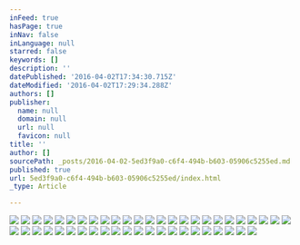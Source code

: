 ```yaml
---
inFeed: true
hasPage: true
inNav: false
inLanguage: null
starred: false
keywords: []
description: ''
datePublished: '2016-04-02T17:34:30.715Z'
dateModified: '2016-04-02T17:29:34.288Z'
authors: []
publisher:
  name: null
  domain: null
  url: null
  favicon: null
title: ''
author: []
sourcePath: _posts/2016-04-02-5ed3f9a0-c6f4-494b-b603-05906c5255ed.md
published: true
url: 5ed3f9a0-c6f4-494b-b603-05906c5255ed/index.html
_type: Article

---
```

![](https://the-grid-user-content.s3-us-west-2.amazonaws.com/84bf5bc1-b7af-450e-8b0e-aad60ceae557.jpg)
![](https://the-grid-user-content.s3-us-west-2.amazonaws.com/ec1ec2c0-6b5a-4525-95a6-0939ee9fb4a7.jpg)
![](https://the-grid-user-content.s3-us-west-2.amazonaws.com/5ce19649-9e2d-4303-a517-6cf9b4acd984.jpg)
![](https://the-grid-user-content.s3-us-west-2.amazonaws.com/b2e5b4b7-c24b-439a-a9e7-ba673443aa84.jpg)
![](https://the-grid-user-content.s3-us-west-2.amazonaws.com/0261a70a-e35f-401b-9476-77a270a32dec.jpg)
![](https://the-grid-user-content.s3-us-west-2.amazonaws.com/45498129-c921-4467-82ac-9d03ad2d7e59.jpg)
![](https://the-grid-user-content.s3-us-west-2.amazonaws.com/cedad014-6675-49a4-9b89-d741f454e3b4.jpg)
![](https://the-grid-user-content.s3-us-west-2.amazonaws.com/7390fd24-f24b-4f3b-af74-caa932e119b1.jpg)
![](https://the-grid-user-content.s3-us-west-2.amazonaws.com/a37a6d14-a088-4aa0-abcf-f3fc85e2044c.jpg)
![](https://the-grid-user-content.s3-us-west-2.amazonaws.com/3fb5d0f7-c18f-4c7b-ac16-4d11ad6f5eda.jpg)
![](https://the-grid-user-content.s3-us-west-2.amazonaws.com/a577deeb-a8ef-490b-9c20-89e43d4928a9.jpg)
![](https://the-grid-user-content.s3-us-west-2.amazonaws.com/56331069-9414-4031-9393-198ca01bb639.jpg)
![](https://the-grid-user-content.s3-us-west-2.amazonaws.com/4e6c514c-2664-48f5-980a-636505a6e259.jpg)
![](https://the-grid-user-content.s3-us-west-2.amazonaws.com/3caff36f-d0d7-43f6-a5ee-99a9c443140f.jpg)
![](https://the-grid-user-content.s3-us-west-2.amazonaws.com/b912f487-4816-4874-894a-a539c3f32d23.jpg)
![](https://the-grid-user-content.s3-us-west-2.amazonaws.com/be117960-da15-4948-8317-6fd09c747035.jpg)
![](https://the-grid-user-content.s3-us-west-2.amazonaws.com/b11fa6a6-4752-400e-9cda-a2680b0ab788.jpg)
![](https://the-grid-user-content.s3-us-west-2.amazonaws.com/cdc36614-2fc1-47e5-bb5d-bdbe6e8009e9.jpg)
![](https://the-grid-user-content.s3-us-west-2.amazonaws.com/370899d3-7c34-4f7c-9fd8-0fd15ad52964.jpg)
![](https://the-grid-user-content.s3-us-west-2.amazonaws.com/f1cf9af6-a2e6-490b-9c31-0a212f7d5de8.jpg)
![](https://the-grid-user-content.s3-us-west-2.amazonaws.com/9401d4cf-358e-4aed-afc4-af3ddaab58a8.jpg)
![](https://the-grid-user-content.s3-us-west-2.amazonaws.com/9d6022ae-423e-4a7d-bb5c-38927f121c77.jpg)
![](https://the-grid-user-content.s3-us-west-2.amazonaws.com/5ef44aa7-cc0c-4c47-94e2-c7af9f796aaf.jpg)
![](https://the-grid-user-content.s3-us-west-2.amazonaws.com/53561675-49ec-4da2-a870-e34ec7218ec0.jpg)
![](https://the-grid-user-content.s3-us-west-2.amazonaws.com/c2955327-62fc-449d-93bf-a389999b7dc3.jpg)
![](https://the-grid-user-content.s3-us-west-2.amazonaws.com/000f8f1a-ec15-44ae-9b11-818ec52925c0.jpg)
![](https://the-grid-user-content.s3-us-west-2.amazonaws.com/2bfbfcbd-5d83-45de-976f-86596aab8b65.jpg)
![](https://the-grid-user-content.s3-us-west-2.amazonaws.com/7ce929a4-d3c6-43e7-a7e5-e993971d19d8.jpg)
![](https://the-grid-user-content.s3-us-west-2.amazonaws.com/14baeff6-ed8f-4dee-a460-a29bfaeac946.jpg)
![](https://the-grid-user-content.s3-us-west-2.amazonaws.com/5ef1e1c0-2267-40e5-bebb-629de4b5ba47.jpg)
![](https://the-grid-user-content.s3-us-west-2.amazonaws.com/34596531-1d77-4287-a1f8-7167dd531036.jpg)
![](https://the-grid-user-content.s3-us-west-2.amazonaws.com/d742f14d-6ffa-452e-afef-5a1890f4f86e.jpg)
![](https://the-grid-user-content.s3-us-west-2.amazonaws.com/ff9aa4ae-dc59-4dd7-ae35-5eb6c6c7d753.jpg)
![](https://the-grid-user-content.s3-us-west-2.amazonaws.com/5b474bbe-03ad-4378-9d85-358f129bb35a.jpg)
![](https://the-grid-user-content.s3-us-west-2.amazonaws.com/13aab25d-65b8-43b5-b3a3-3aa38f2ffc52.jpg)
![](https://the-grid-user-content.s3-us-west-2.amazonaws.com/111035a4-702e-4d53-ac49-ebb25765d308.jpg)
![](https://the-grid-user-content.s3-us-west-2.amazonaws.com/1a5bd3d0-61f4-415b-bfed-6398c37f3c11.jpg)
![](https://the-grid-user-content.s3-us-west-2.amazonaws.com/9120e7ee-f9a9-43c7-895f-ef09dcb819e2.jpg)
![](https://the-grid-user-content.s3-us-west-2.amazonaws.com/54ca7a02-21dc-4ce0-b4ec-048fbbf27e96.jpg)
![](https://the-grid-user-content.s3-us-west-2.amazonaws.com/01db4385-604e-44b9-aa1a-d9145caa2fef.jpg)
![](https://the-grid-user-content.s3-us-west-2.amazonaws.com/b0a5ef47-3e7f-47b1-b4cb-cfdcbce80a6e.jpg)
![](https://the-grid-user-content.s3-us-west-2.amazonaws.com/ddbd09bf-f604-448b-9647-54c4c28a6b78.jpg)
![](https://the-grid-user-content.s3-us-west-2.amazonaws.com/17f5a40c-aae3-4162-97fa-c5d6b12828a3.jpg)
![](https://the-grid-user-content.s3-us-west-2.amazonaws.com/846b3798-70f1-44b6-a269-f54639f75b28.jpg)
![](https://the-grid-user-content.s3-us-west-2.amazonaws.com/3af86c22-e949-48c3-981d-d4ec99ccfb8f.jpg)
![](https://the-grid-user-content.s3-us-west-2.amazonaws.com/665bc4a9-30f3-43e7-b8eb-189e83958b6e.jpg)
![](https://the-grid-user-content.s3-us-west-2.amazonaws.com/71d6ceba-77e9-4635-970c-8e952f09e78b.jpg)